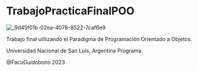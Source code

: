 # TrabajoPracticaFinalPOO

![_9d45f01b-02ea-4078-8522-7caf6e9](https://github.com/FacuGuidobono/TrabajoPracticaFinalPOO/assets/62395586/91eb6f4e-c1e3-4e0b-9f06-edaa33300330)



Trabajo final utilizando el Paradigma de Programación Orientado a Objetos.



Universidad Nacional de San Luis, Argentina Programa.


@FacuGuidobono 2023

